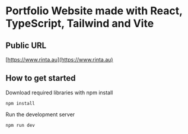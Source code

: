 # Portfolio Website made with React, TypeScript, Tailwind and Vite

## Public URL
[https://www.rinta.au](https://www.rinta.au)

## How to get started
Download required libraries with npm install
```
npm install
```

Run the development server
```
npm run dev
```
